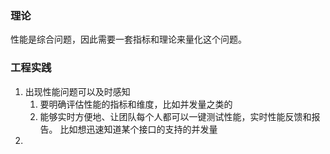 ### 理论
性能是综合问题，因此需要一套指标和理论来量化这个问题。



### 工程实践
1. 出现性能问题可以及时感知
    1. 要明确评估性能的指标和维度，比如并发量之类的
    1. 能够实时方便地、让团队每个人都可以一键测试性能，实时性能反馈和报告。
    比如想迅速知道某个接口的支持的并发量
1. 